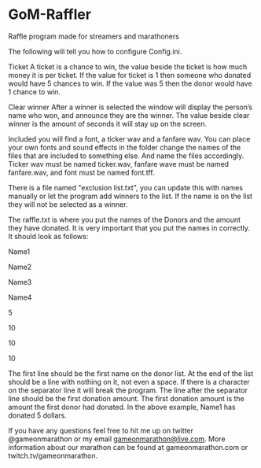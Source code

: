 # GoM-Raffler
Raffle program made for streamers and marathoners

The following will tell you how to configure Config.ini.

Ticket
A ticket is a chance to win, the value beside the ticket is how much money it is per ticket. If the value for ticket is 1 then someone who donated would have 5 chances to win. If the value was 5 then the donor would have 1 chance to win.

Clear winner
After a winner is selected the window will display the person’s name who won, and announce they are the winner. The value beside clear winner is the amount of seconds it will stay up on the screen.

Included you will find a font, a ticker wav and a fanfare wav. You can place your own fonts and sound effects in the folder change the names of the files that are included to something else. And name the files accordingly. Ticker wav must be named 
ticker.wav, fanfare wave must be named fanfare.wav, and font must be named font.tff.

There is a file named "exclusion list.txt", you can update this with names manually or let the program add winners to the list. 
If the name is on the list they will not be selected as a winner.

The raffle.txt is where you put the names of the Donors and the amount they have donated. It is very important that you put the names in correctly. It should look as follows:

Name1

Name2

Name3

Name4

5

10

10

10

The first line should be the first name on the donor list. At the end of the list should be a line with nothing on it, not even 
a space. If there is a character on the separator line it will break the program. The line after the separator line should be the first donation amount. The first donation amount is the amount the first donor had donated. In the above example, Name1 has donated 5 dollars. 

If you have any questions feel free to hit me up on twitter @gameonmarathon or my email gameonmarathon@live.com. More information about our marathon can be found at gameonmarathon.com or twitch.tv/gameonmarathon.

